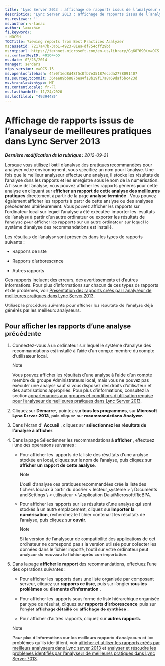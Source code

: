 ```yaml
---
title: 'Lync Server 2013 : affichage de rapports issus de l’analyseur de recommandations'
description: 'Lync Server 2013 : affichage de rapports issus de l’analyseur de recommandations.'
ms.reviewer: ''
ms.author: v-lanac
author: lanachin
f1.keywords:
- NOCSH
TOCTitle: Viewing reports from Best Practices Analyzer
ms:assetid: 7217a47b-36b1-4923-81ea-df754cff29bb
ms:mtpsurl: https://technet.microsoft.com/en-us/library/Gg607690(v=OCS.15)
ms:contentKeyID: 48184465
ms.date: 07/23/2014
manager: serdars
mtps_version: v=OCS.15
ms.openlocfilehash: 44e0f1ed8d48f5c8fb7e35187ecdda2778091407
ms.sourcegitcommit: 36fee89bb887bea4f18b19f17a8c69daf5bc423d
ms.translationtype: MT
ms.contentlocale: fr-FR
ms.lasthandoff: 11/24/2020
ms.locfileid: "49394480"
---
```

# <a name="viewing-reports-from-best-practices-analyzer-in-lync-server-2013"></a>Affichage de rapports issus de l’analyseur de meilleures pratiques dans Lync Server 2013

<div data-xmlns="http://www.w3.org/1999/xhtml">

<div class="topic" data-xmlns="http://www.w3.org/1999/xhtml" data-msxsl="urn:schemas-microsoft-com:xslt" data-cs="https://msdn.microsoft.com/">

<div data-asp="https://msdn2.microsoft.com/asp">



</div>

<div id="mainSection">

<div id="mainBody">

<span> </span>

_**Dernière modification de la rubrique :** 2012-09-21_

Lorsque vous utilisez l’outil d’analyse des pratiques recommandées pour analyser votre environnement, vous spécifiez un nom pour l’analyse. Une fois que le meilleur analyseur effectue une analyse, il stocke les résultats de l’analyse dans les rapports et les enregistre sous le nom de la numérisation. À l’issue de l’analyse, vous pouvez afficher les rapports générés pour cette analyse en cliquant sur **afficher un rapport de cette analyse des meilleures pratiques** directement à partir de la page **analyse terminée** . Vous pouvez également afficher les rapports à partir de cette analyse ou des analyses précédentes ultérieurement. Vous pouvez afficher les rapports sur l’ordinateur local sur lequel l’analyse a été exécutée, importer les résultats de l’analyse à partir d’un autre ordinateur ou exporter les résultats de l’analyse pour afficher les rapports sur un autre ordinateur sur lequel le système d’analyse des recommandations est installé.

Les résultats de l’analyse sont présentés dans les types de rapports suivants :

  - Rapports de liste

  - Rapports d’arborescence

  - Autres rapports

Ces rapports incluent des erreurs, des avertissements et d’autres informations. Pour plus d’informations sur chacun de ces types de rapports et de problèmes, voir [Présentation des rapports créés par l’analyseur de meilleures pratiques dans Lync Server 2013](lync-server-2013-understanding-reports-created-by-best-practices-analyzer.md).

Utilisez la procédure suivante pour afficher les résultats de l’analyse déjà générés par les meilleurs analyseurs.

<div>

## <a name="to-view-reports-from-a-previous-scan"></a>Pour afficher les rapports d’une analyse précédente

1.  Connectez-vous à un ordinateur sur lequel le système d’analyse des recommandations est installé à l’aide d’un compte membre du compte d’utilisateur local.
    
    > [!NOTE]  
    > Vous pouvez afficher les résultats d’une analyse à l’aide d’un compte membre du groupe Administrateurs local, mais vous ne pouvez pas exécuter une analyse sauf si vous disposez des droits d’utilisateur et des autorisations appropriés. Pour plus d’informations, consultez la section <A href="lync-server-2013-group-memberships-and-user-rights-requirements-for-best-practices-analyzer.md">appartenances aux groupes et conditions d’utilisation requise pour l’analyseur de meilleures pratiques dans Lync Server 2013</A>.

2.  Cliquez sur **Démarrer**, pointez sur **tous les programmes**, sur **Microsoft Lync Server 2013**, puis cliquez sur **recommandations Analyzer**.

3.  Dans l’écran d' **Accueil** , cliquez sur **sélectionnez les résultats de l’analyse à afficher**.

4.  Dans la page Sélectionner les recommandations **à afficher** , effectuez l’une des opérations suivantes :
    
      - Pour afficher les rapports de la liste des résultats d’une analyse stockée en local, cliquez sur le nom de l’analyse, puis cliquez sur **afficher un rapport de cette analyse**.
        
        > [!NOTE]  
        > L’outil d’analyse des pratiques recommandées crée la liste des fichiers locaux à partir du dossier &lt; lecteur_système &gt; \\ Documents and Settings \\ &lt; utilisateur &gt; \Application Data\Microsoft\RtcBPA.
    
      - Pour afficher les rapports sur les résultats d’une analyse qui sont stockés à un autre emplacement, cliquez sur **Importer la numérisation**, recherchez le fichier contenant les résultats de l’analyse, puis cliquez sur **ouvrir**.
        
        > [!NOTE]  
        > Si la version de l’analyseur de compatibilité des applications de cet ordinateur ne correspond pas à la version utilisée pour collecter les données dans le fichier importé, l’outil sur votre ordinateur peut analyser de nouveau le fichier après son importation.

5.  Dans la page **afficher le rapport** des recommandations, effectuez l’une des opérations suivantes :
    
      - Pour afficher les rapports dans une liste organisée par composant serveur, cliquez sur **rapports de liste**, puis sur l’onglet **tous les problèmes** ou **éléments d’information** .
    
      - Pour afficher les rapports sous forme de liste hiérarchique organisée par type de résultat, cliquez sur **rapports d’arborescence**, puis sur l’onglet **affichage détaillé** ou **affichage de synthèse** .
    
      - Pour afficher d’autres rapports, cliquez sur **autres rapports**.
    
    > [!NOTE]  
    > Pour plus d’informations sur les meilleurs rapports d’analyseurs et les problèmes qu’ils identifient, voir <A href="lync-server-2013-viewing-and-working-with-reports-created-by-best-practices-analyzer.md">afficher et utiliser les rapports créés par meilleurs analyseurs dans Lync server 2013</A> et <A href="lync-server-2013-analyzing-and-resolving-issues-identified-by-best-practices-analyzer.md">analyser et résoudre les problèmes identifiés par l’analyseur de meilleures pratiques dans Lync Server 2013</A>.

</div>

</div>

</div>

</div>

</div>


